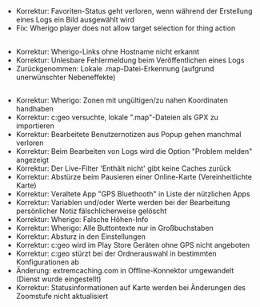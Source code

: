 ##
- Korrektur: Favoriten-Status geht verloren, wenn während der Erstellung eines Logs ein Bild ausgewählt wird
- Fix: Wherigo player does not allow target selection for thing action

##
- Korrektur: Wherigo-Links ohne Hostname nicht erkannt
- Korrektur: Unlesbare Fehlermeldung beim Veröffentlichen eines Logs
- Zurückgenommen: Lokale .map-Datei-Erkennung (aufgrund unerwünschter Nebeneffekte)

##
- Korrektur: Wherigo: Zonen mit ungültigen/zu nahen Koordinaten handhaben
- Korrektur: c:geo versuchte, lokale ".map"-Dateien als GPX zu importieren
- Korrektur: Bearbeitete Benutzernotizen aus Popup gehen manchmal verloren
- Korrektur: Beim Bearbeiten von Logs wird die Option "Problem melden" angezeigt
- Korrektur: Der Live-Filter 'Enthält nicht' gibt keine Caches zurück
- Korrektur: Abstürze beim Pausieren einer Online-Karte (Vereinheitlichte Karte)
- Korrektur: Veraltete App "GPS Bluethooth" in Liste der nützlichen Apps
- Korrektur: Variablen und/oder Werte werden bei der Bearbeitung persönlicher Notiz fälschlicherweise gelöscht
- Korrektur: Wherigo: Falsche Höhen-Info
- Korrektur: Wherigo: Alle Buttontexte nur in Großbuchstaben
- Korrektur: Absturz in den Einstellungen
- Korrektur: c:geo wird im Play Store Geräten ohne GPS nicht angeboten
- Korrektur: c:geo stürzt bei der Ordnerauswahl in bestimmten Konfigurationen ab
- Änderung: extremcaching.com in Offline-Konnektor umgewandelt (Dienst wurde eingestellt)
- Korrektur: Statusinformationen auf Karte werden bei Änderungen des Zoomstufe nicht aktualisiert
